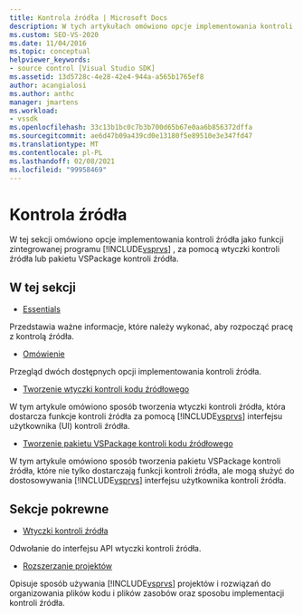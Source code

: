 ```yaml
---
title: Kontrola źródła | Microsoft Docs
description: W tych artykułach omówiono opcje implementowania kontroli źródła jako zintegrowaną funkcję programu Visual Studio, za pomocą wtyczki lub pakietu VSPackage.
ms.custom: SEO-VS-2020
ms.date: 11/04/2016
ms.topic: conceptual
helpviewer_keywords:
- source control [Visual Studio SDK]
ms.assetid: 13d5728c-4e28-42e4-944a-a565b1765ef8
author: acangialosi
ms.author: anthc
manager: jmartens
ms.workload:
- vssdk
ms.openlocfilehash: 33c13b1bc0c7b3b700d65b67e0aa6b856372dffa
ms.sourcegitcommit: ae6d47b09a439cd0e13180f5e89510e3e347fd47
ms.translationtype: MT
ms.contentlocale: pl-PL
ms.lasthandoff: 02/08/2021
ms.locfileid: "99958469"
---
```

# <a name="source-control"></a>Kontrola źródła
W tej sekcji omówiono opcje implementowania kontroli źródła jako funkcji zintegrowanej programu [!INCLUDE[vsprvs](../../code-quality/includes/vsprvs_md.md)] , za pomocą wtyczki kontroli źródła lub pakietu VSPackage kontroli źródła.

## <a name="in-this-section"></a>W tej sekcji
- [Essentials](../../extensibility/internals/source-control-integration-essentials.md)

 Przedstawia ważne informacje, które należy wykonać, aby rozpocząć pracę z kontrolą źródła.

- [Omówienie](../../extensibility/internals/source-control-integration-overview.md)

 Przegląd dwóch dostępnych opcji implementowania kontroli źródła.

- [Tworzenie wtyczki kontroli kodu źródłowego](../../extensibility/internals/creating-a-source-control-plug-in.md)

 W tym artykule omówiono sposób tworzenia wtyczki kontroli źródła, która dostarcza funkcje kontroli źródła za pomocą [!INCLUDE[vsprvs](../../code-quality/includes/vsprvs_md.md)] interfejsu użytkownika (UI) kontroli źródła.

- [Tworzenie pakietu VSPackage kontroli kodu źródłowego](../../extensibility/internals/creating-a-source-control-vspackage.md)

 W tym artykule omówiono sposób tworzenia pakietu VSPackage kontroli źródła, które nie tylko dostarczają funkcji kontroli źródła, ale mogą służyć do dostosowywania [!INCLUDE[vsprvs](../../code-quality/includes/vsprvs_md.md)] interfejsu użytkownika kontroli źródła.

## <a name="related-sections"></a>Sekcje pokrewne
- [Wtyczki kontroli źródła](../../extensibility/source-control-plug-ins.md)

 Odwołanie do interfejsu API wtyczki kontroli źródła.

- [Rozszerzanie projektów](../../extensibility/extending-projects.md)

 Opisuje sposób używania [!INCLUDE[vsprvs](../../code-quality/includes/vsprvs_md.md)] projektów i rozwiązań do organizowania plików kodu i plików zasobów oraz sposobu implementacji kontroli źródła.
